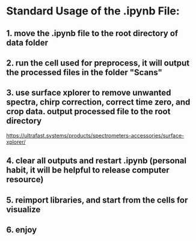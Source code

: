 # Standard Usage of the .ipynb File:
## 1. move the .ipynb file to the root directory of data folder
## 2. run the cell used for preprocess, it will output the processed files in the folder "Scans"
## 3. use surface xplorer to remove unwanted spectra, chirp correction, correct time zero, and crop data. output processed file to the root directory
https://ultrafast.systems/products/spectrometers-accessories/surface-xplorer/
## 4. clear all outputs and restart .ipynb (personal habit, it will be helpful to release computer resource)
## 5. reimport libraries, and start from the cells for visualize
## 6. enjoy
